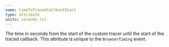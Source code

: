 ```yaml
---
name: timeToTracedCallbackStart
type: attribute
units: seconds (s)
---
```


The time in seconds from the start of the custom tracer until the start of the traced callback. This attribute is unique to the `BrowserTiming` event.